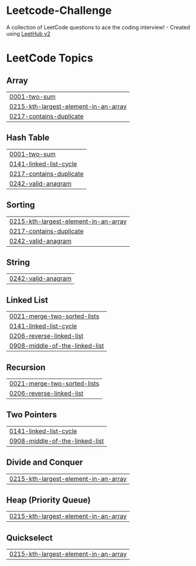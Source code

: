 # Leetcode-Challenge
A collection of LeetCode questions to ace the coding interview! - Created using [LeetHub v2](https://github.com/arunbhardwaj/LeetHub-2.0)

<!---LeetCode Topics Start-->
# LeetCode Topics
## Array
|  |
| ------- |
| [0001-two-sum](https://github.com/vantran1102/Leetcode-Challenge/tree/master/0001-two-sum) |
| [0215-kth-largest-element-in-an-array](https://github.com/vantran1102/Leetcode-Challenge/tree/master/0215-kth-largest-element-in-an-array) |
| [0217-contains-duplicate](https://github.com/vantran1102/Leetcode-Challenge/tree/master/0217-contains-duplicate) |
## Hash Table
|  |
| ------- |
| [0001-two-sum](https://github.com/vantran1102/Leetcode-Challenge/tree/master/0001-two-sum) |
| [0141-linked-list-cycle](https://github.com/vantran1102/Leetcode-Challenge/tree/master/0141-linked-list-cycle) |
| [0217-contains-duplicate](https://github.com/vantran1102/Leetcode-Challenge/tree/master/0217-contains-duplicate) |
| [0242-valid-anagram](https://github.com/vantran1102/Leetcode-Challenge/tree/master/0242-valid-anagram) |
## Sorting
|  |
| ------- |
| [0215-kth-largest-element-in-an-array](https://github.com/vantran1102/Leetcode-Challenge/tree/master/0215-kth-largest-element-in-an-array) |
| [0217-contains-duplicate](https://github.com/vantran1102/Leetcode-Challenge/tree/master/0217-contains-duplicate) |
| [0242-valid-anagram](https://github.com/vantran1102/Leetcode-Challenge/tree/master/0242-valid-anagram) |
## String
|  |
| ------- |
| [0242-valid-anagram](https://github.com/vantran1102/Leetcode-Challenge/tree/master/0242-valid-anagram) |
## Linked List
|  |
| ------- |
| [0021-merge-two-sorted-lists](https://github.com/vantran1102/Leetcode-Challenge/tree/master/0021-merge-two-sorted-lists) |
| [0141-linked-list-cycle](https://github.com/vantran1102/Leetcode-Challenge/tree/master/0141-linked-list-cycle) |
| [0206-reverse-linked-list](https://github.com/vantran1102/Leetcode-Challenge/tree/master/0206-reverse-linked-list) |
| [0908-middle-of-the-linked-list](https://github.com/vantran1102/Leetcode-Challenge/tree/master/0908-middle-of-the-linked-list) |
## Recursion
|  |
| ------- |
| [0021-merge-two-sorted-lists](https://github.com/vantran1102/Leetcode-Challenge/tree/master/0021-merge-two-sorted-lists) |
| [0206-reverse-linked-list](https://github.com/vantran1102/Leetcode-Challenge/tree/master/0206-reverse-linked-list) |
## Two Pointers
|  |
| ------- |
| [0141-linked-list-cycle](https://github.com/vantran1102/Leetcode-Challenge/tree/master/0141-linked-list-cycle) |
| [0908-middle-of-the-linked-list](https://github.com/vantran1102/Leetcode-Challenge/tree/master/0908-middle-of-the-linked-list) |
## Divide and Conquer
|  |
| ------- |
| [0215-kth-largest-element-in-an-array](https://github.com/vantran1102/Leetcode-Challenge/tree/master/0215-kth-largest-element-in-an-array) |
## Heap (Priority Queue)
|  |
| ------- |
| [0215-kth-largest-element-in-an-array](https://github.com/vantran1102/Leetcode-Challenge/tree/master/0215-kth-largest-element-in-an-array) |
## Quickselect
|  |
| ------- |
| [0215-kth-largest-element-in-an-array](https://github.com/vantran1102/Leetcode-Challenge/tree/master/0215-kth-largest-element-in-an-array) |
<!---LeetCode Topics End-->